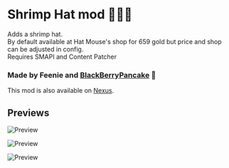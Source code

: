 # Shrimp Hat mod 🦐🦐🦐
Adds a shrimp hat. \
By default available at Hat Mouse's shop for 659 gold but price and shop can be adjusted in config. \
Requires SMAPI and Content Patcher

### **Made by Feenie and [BlackBerryPancake](https://www.instagram.com/black_berry_pancake/) 🦐** 

This mod is also available on [Nexus](https://www.nexusmods.com/stardewvalley/mods/30576).

## Previews
![Preview](https://github.com/user-attachments/assets/74627681-b21b-42eb-8257-688e224eec3f)

![Preview](https://github.com/user-attachments/assets/3e30b84c-7b14-4c47-a232-23ff14bd26f5)

![Preview](https://github.com/user-attachments/assets/e4a96877-33e7-4a28-b704-137343ed352a)


